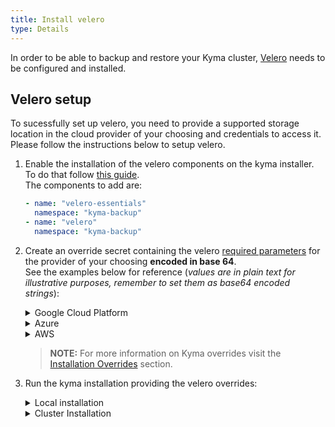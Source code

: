 ```yaml
---
title: Install velero
type: Details
---
```

In order to be able to backup and restore your Kyma cluster, [Velero](https://github.com/heptio/velero/) needs to be configured and installed.

## Velero setup

To sucessfully set up velero, you need to provide a supported storage location in the cloud provider of your choosing and credentials to access it.
Please follow the instructions below to setup velero.
1. Enable the installation of the velero components on the kyma installer. To do that follow [this guide](/root/kyma/#configuration-custom-component-installation).<br/>
    The components to add are:
    ```yaml
    - name: "velero-essentials"
      namespace: "kyma-backup"
    - name: "velero"
      namespace: "kyma-backup"
    ```

2. Create an override secret containing the velero [required parameters](/components/backup/#configuration-configuration) for the provider of your choosing **encoded in base 64**.<br/>
    See the examples below for reference (_values are in plain text for illustrative purposes, remember to set them as base64 encoded strings_):

    <div tabs>
    <details>
    <summary>
    Google Cloud Platform
    </summary>
        
    ```yaml
    apiVersion: v1
    kind: Secret
    metadata:
    name: velero-credentials-overrides
    namespace: kyma-installer
    labels:
        kyma-project.io/installation: ""
        installer: overrides
        component: velero
    type: Opaque
    data:
        configuration.provider: "gcp"
        configuration.volumeSnapshotLocation.name: "gcp"
        configuration.volumeSnapshotLocation.bucket: "my-gcp-bucket"
        configuration.backupStorageLocation.name: "gcp"
        configuration.backupStorageLocation.bucket: "my-gcp-bucket"
        credentials.secretContents.cloud: |
                    {
                        "type": "service_account",
                        "project_id": "my-project",
                        "private_key_id": "KEY_UUID",
                        "private_key": "-----BEGIN PRIVATE KEY-----\nPRIVATE_KEY_CONTENTS\n-----END PRIVATE KEY-----\n",
                        "client_email": "sample@fake.iam.gserviceaccount.com",
                        "client_id": "MY_CLIENT_ID",
                        "auth_uri": "https://accounts.google.com/o/oauth2/auth",
                        "token_uri": "https://oauth2.googleapis.com/token",
                        "auth_provider_x509_cert_url": "https://www.googleapis.com/oauth2/v1/certs",
                        "client_x509_cert_url": "https://www.googleapis.com/robot/v1/metadata/x509/sample%40fake.iam.gserviceaccount.com"
                    }
    ```
    >**NOTE:** For more information on configuring and installing velero in GCP visit https://velero.io/docs/v1.0.0/gcp-config/
    </details>
    <details>
    <summary>
    Azure
    </summary>

    Coming soon...

    >**NOTE:** For more information on configuring and installing velero in Azure visit https://velero.io/docs/v1.0.0/azure-config/
    
    </details>
    <details>
    <summary>
    AWS
    </summary>

    AWS is currently not officially supported.

    >**NOTE:** For more information on configuring and installing velero in AWS visit https://velero.io/docs/v1.0.0/aws-config/

    </details>
    </div>

    >**NOTE:** For more information on Kyma overrides visit the [Installation Overrides](/root/kyma/#configuration-helm-overrides-for-kyma-installation) section.

2. Run the kyma installation providing the velero overrides:
      <div tabs>
      <details>
      <summary>
      Local installation
      </summary>

      ```bash
      kyma install -o velero-overrides.yaml
      ```
      
      </details>
      <details>
      <summary>
      Cluster Installation
      </summary>
      
      1. Apply the overrides to your cluster:
          ```bash
          kubectl apply -f velero-overrides.yaml
          ```
      2. Install Kyma following the [installation guide](/root/kyma/#installation-installation) or update kyma if it is already installed in your cluster following the [update guide](/root/kyma/#installation-update-kyma).
      
      </details>
      </div>
